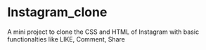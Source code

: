 # Instagram_clone
A mini project to clone the CSS and HTML of Instagram with basic functionalties like LIKE, Comment, Share
